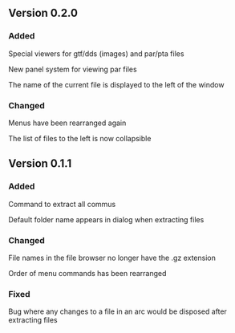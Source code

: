 
## Version 0.2.0

### Added
Special viewers for gtf/dds (images) and par/pta files

New panel system for viewing par files

The name of the current file is displayed to the left of the window

### Changed
Menus have been rearranged again

The list of files to the left is now collapsible


## Version 0.1.1

### Added
Command to extract all commus

Default folder name appears in dialog when extracting files

### Changed
File names in the file browser no longer have the .gz extension

Order of menu commands has been rearranged

### Fixed
Bug where any changes to a file in an arc would be disposed after extracting files
